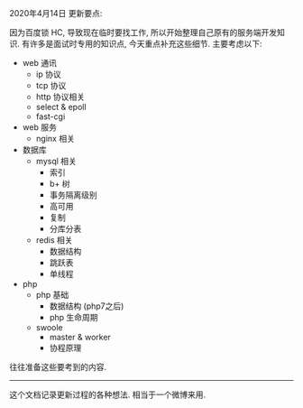 2020年4月14日 更新要点:

因为百度锁 HC, 导致现在临时要找工作, 所以开始整理自己原有的服务端开发知识.
有许多是面试时专用的知识点, 今天重点补充这些细节. 主要考虑以下:

- web 通讯
    - ip 协议
    - tcp 协议
    - http 协议相关
    - select & epoll
    - fast-cgi
- web 服务
    - nginx 相关
- 数据库
    - mysql 相关
        - 索引
        - b+ 树
        - 事务隔离级别
        - 高可用
        - 复制
        - 分库分表
    - redis 相关
        - 数据结构
        - 跳跃表
        - 单线程
- php
    - php 基础
        - 数据结构 (php7之后)
        - php 生命周期
    - swoole
        - master & worker
        - 协程原理

往往准备这些要考到的内容.

----

这个文档记录更新过程的各种想法. 相当于一个微博来用.
